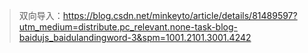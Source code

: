 > 双向导入：https://blog.csdn.net/minkeyto/article/details/81489597?utm_medium=distribute.pc_relevant.none-task-blog-baidujs_baidulandingword-3&spm=1001.2101.3001.4242